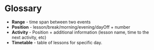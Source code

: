 # Glossary

 * **Range** - time span between two events
 * **Position** - lesson/break/morning/evening/dayOff + number
 * **Activity** - Position + additional information (lesson name, time to the next activity, etc)
 * **Timetable** - table of lessons for specific day.
